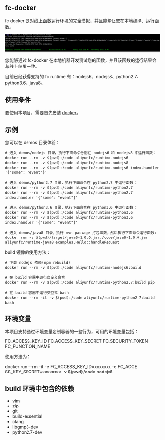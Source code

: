 ## fc-docker

fc docker 是对线上函数运行环境的完全模拟，并且能够让您在本地编译、运行函数。

![fc docker nodejs6](./figures/fc-docker-nodejs6.png)

您能够通过 fc-docker 在本地机器开发测试您的函数，并且该函数的运行结果会与线上结果一致。

目前已经获得支持的 fc runtime 有：nodejs6、nodejs8、python2.7、python3.6、java8。

## 使用条件

要使用本项目，需要首先安装 [docker](https://www.docker.com/)。

## 示例

您可以在 demos 目录体验：

```shell
# 进入 demos/nodejs 目录，执行下面命令分别在 nodejs6 和 nodejs8 中运行函数：
docker run --rm -v $(pwd):/code aliyunfc/runtime-nodejs6
docker run --rm -v $(pwd):/code aliyunfc/runtime-nodejs8
docker run --rm -v $(pwd):/code aliyunfc/runtime-nodejs6 index.handler '{"some": "event"}'

# 进入 demos/python2.7 目录，执行下面命令在 python2.7 中运行函数：
docker run --rm -v $(pwd):/code aliyunfc/runtime-python2.7
docker run --rm -v $(pwd):/code aliyunfc/runtime-python2.7 index.handler '{"some": "event"}'

# 进入 demos/python3.6 目录，执行下面命令在 python3.6 中运行函数：
docker run --rm -v $(pwd):/code aliyunfc/runtime-python3.6
docker run --rm -v $(pwd):/code aliyunfc/runtime-python3.6 index.handler '{"some": "event"}'

# 进入 demos/java8 目录，执行 mvn package 打包函数，然后执行下面命令运行函数:
docker run -v $(pwd)/target/java8-1.0.0.jar:/code/java8-1.0.0.jar aliyunfc/runtime-java8 examples.Hello::handleRequest
```

build 镜像的使用方法：

```shell
# 下载 nodejs 依赖(npm rebuild)
docker run --rm -v $(pwd):/code aliyunfc/runtime-nodejs6:build

# 在 build 容器中运行自定义命令
docker run --rm -v $(pwd):/code aliyunfc/runtime-python2.7:build pip 

# 在 build 容器中运行交互式 bash
docker run --rm -it -v $(pwd):/code aliyunfc/runtime-python2.7:build bash
```

## 环境变量

本项目支持通过环境变量定制容器的一些行为，可用的环境变量包括：

FC_ACCESS_KEY_ID
FC_ACCESS_KEY_SECRET
FC_SECURITY_TOKEN
FC_FUNCTION_NAME

使用方法为：

docker run --rm -it -e FC_ACCESS_KEY_ID=xxxxxxx -e FC_ACCE
SS_KEY_SECRET=xxxxxxxx -v $(pwd):/code nodejs6

## build 环境中包含的依赖

- vim 
- zip
- git
- build-essential
- clang
- libgmp3-dev
- python2.7-dev